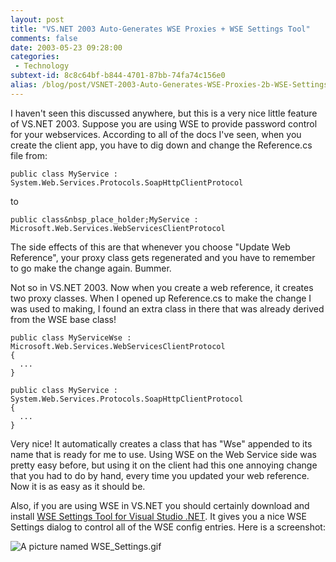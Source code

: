 ```yaml
---
layout: post
title: "VS.NET 2003 Auto-Generates WSE Proxies + WSE Settings Tool"
comments: false
date: 2003-05-23 09:28:00
categories:
 - Technology
subtext-id: 8c8c64bf-b844-4701-87bb-74fa74c156e0
alias: /blog/post/VSNET-2003-Auto-Generates-WSE-Proxies-2b-WSE-Settings-Tool.aspx
---
```



I haven't seen this discussed anywhere, but this is a very nice little feature of VS.NET 2003. Suppose you are using WSE to provide password control for your webservices. According to all of the docs I've seen, when you create the client app, you have to dig down and change the Reference.cs file from:
    
    public class MyService : System.Web.Services.Protocols.SoapHttpClientProtocol

to 
    
    public class&nbsp_place_holder;MyService : Microsoft.Web.Services.WebServicesClientProtocol

The side effects of this are that whenever you choose "Update Web Reference", your proxy class gets regenerated and you have to remember to go make the change again. Bummer.

Not so in VS.NET 2003. Now when you create a web reference, it creates two proxy classes. When I opened up Reference.cs to make the change I was used to making, I found an extra class in there that was already derived from the WSE base class!
    
    public class MyServiceWse : Microsoft.Web.Services.WebServicesClientProtocol  
    {  
      ...  
    }
    
    public class MyService : System.Web.Services.Protocols.SoapHttpClientProtocol  
    {  
      ...  
    }

Very nice! It automatically creates a class that has "Wse" appended to its name that is ready for me to use. Using WSE on the Web Service side was pretty easy before, but using it on the client had this one annoying change that you had to do by hand, every time you updated your web reference. Now it is as easy as it should be.

Also, if you are using WSE in VS.NET you should certainly download and install [WSE Settings Tool for Visual Studio .NET](http://www.microsoft.com/downloads/details.aspx?FamilyId=E1924D29-E82D-4D9A-A945-3F074CE63C8B&displaylang=en). It gives you a nice WSE Settings dialog to control all of the WSE config entries. Here is a screenshot:

![A picture named WSE_Settings.gif](http://www.peterprovost.org/images/myPictures/2003/05/23/WSE_Settings.gif)
